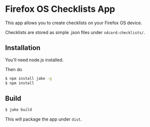# Firefox OS Checklists App

This app allows you to create checklists on your Firefox OS device.

Checklists are stored as simple .json files under ```sdcard:checklists/```.


## Installation

You'll need node.js installed.

Then do

```bash
$ npm install jake -g
$ npm install
```

## Build

```bash
$ jake build
```

This will package the app under ```dist```.